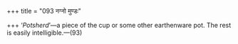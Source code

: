+++
title = "093 नग्नो मुण्डः"

+++
‘*Potsherd*’—a piece of the cup or some other earthenware pot. The rest
is easily intelligible.—(93)


